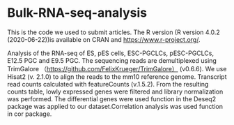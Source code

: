 # Bulk-RNA-seq-analysis
This is the code we used to submit articles.
  The R version (R version 4.0.2 (2020-06-22))is available on CRAN and https://www.r-project.org/. 

Analysis of the RNA-seq of ES, pES cells, ESC-PGCLCs, pESC-PGCLCs, E12.5 PGC and E9.5 PGC.
  The sequencing reads are demultiplexed using TrimGalore （https://github.com/FelixKrueger/TrimGalore） (v0.6.6). We use Hisat2 (v. 2.1.0) to align the reads to the mm10 reference genome. Transcript read counts calculated with featureCounts (v.1.5.2). From the resulting counts table, lowly expressed genes were filtered and library normalization was performed. The differential genes were used function in the Deseq2 package was applied to our dataset.Correlation analysis was used function in cor package.
